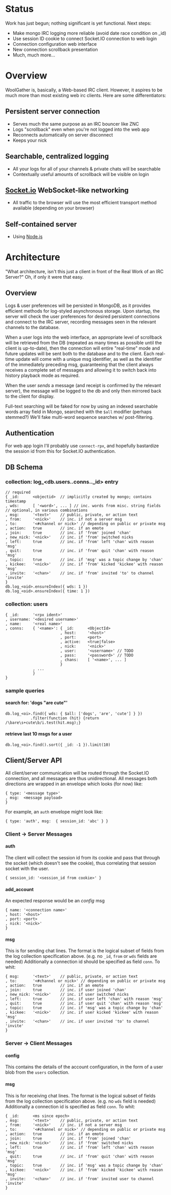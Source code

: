 Status
======

Work has just begun; nothing significant is yet functional.  Next steps:

* Make mongo IRC logging more reliable (avoid date race condition on _id)
* Use session ID cookie to connect Socket.IO connection to web login
* Connection configuration web interface
* New connection scrollback presentation
* Much, much more...

Overview
========

WoolGather is, basically, a Web-based IRC client.  However, it aspires to be
much more than most existing web irc clients.  Here are some differentiators:

Persistent server connection
----------------------------

* Serves much the same purpose as an IRC bouncer like ZNC
* Logs "scrollback" even when you're not logged into the web app
* Reconnects automatically on server disconnect
* Keeps your nick

Searchable, centralized logging
-------------------------------

* All your logs for all of your channels & private chats will be searchable
* Contextually useful amounts of scrollback will be visible on login

[Socket.io](http://socket.io/) WebSocket-like networking
--------------------------------------------------------

* All traffic to the browser will use the most efficient transport method
  available (depending on your browser)

Self-contained server
---------------------

* Using [Node.js](http://nodejs.org/)

Architecture
============

"What architecture, isn't this just a client in front of the Real Work of an
IRC Server?"  Oh, if only it were that easy.

Overview
--------

Logs & user preferences will be persisted in MongoDB, as it provides efficient
methods for log-styled asynchronous storage.  Upon startup, the server will
check the user preferences for desired persistent connections and connect to
the IRC server, recording messages seen in the relevant channels to the
database.

When a user logs into the web interface, an appropriate level of scrollback
will be retrieved from the DB (repeated as many times as possible until the
client is up-to-date), then the connection will entire "real-time" mode and
future updates will be sent both to the database and to the client.  Each
real-time update will come with a unique msg identifier, as well as the
identifier of the immediately preceding msg, guaranteeing that the client
always receives a complete set of messages and allowing it to switch back
into history playback mode as required.

When the user *sends* a message (and receipt is confirmed by the relevant
server), the message will be logged to the db and only then mirrored back to
the client for display.

Full-text searching will be faked for now by using an indexed searchable words
array field in Mongo, searched with the `$all` modifier (perhaps stemmed?)
We'll fake multi-word sequence searches w/ post-filtering.

Authentication
--------------

For web app login I'll probably use `connect-rpx`, and hopefully bastardize
the session id from this for Socket.IO authentication.

DB Schema
---------

### collection: log_<db.users.<uid>.conns.<name>._id> entry ###
    // required
    { _id:      <objectid>  // implicitly created by mongo; contains timestamp
    , wds:      [ '<word>', ... ] // inc. words from misc. string fields
    // optional, in various combinations
    , msg:      '<text>'    // public, private, or action text
    , from:     '<nick>'    // inc. if not a server msg
    , to:       '<#channel or nick>' // depending on public or private msg
    , action:   true        // inc. if an emote
    , join:     true        // inc. if 'from' joined 'chan'
    , new_nick: '<nick>'    // inc. if 'from' switched nicks
    , left:     true        // inc. if 'from' left 'chan' with reason 'msg'
    , quit:     true        // inc. if 'from' quit 'chan' with reason 'msg'
    , topic:    true        // inc. if 'msg' was a topic change by 'chan'
    , kickee:   '<nick>'    // inc. if 'from' kicked 'kickee' with reason 'msg'
    , invite:   '<chan>'    // inc. if 'from' invited 'to' to channel 'invite'
    }
    db.log_<oid>.ensureIndex({ wds: 1 })
    db.log_<oid>.ensureIndex({ time: 1 })

### collection: users ###
    { _id:      '<rpx ident>'
    , username: '<desired username>'
    , name:     '<real name>'
    , conns:    { '<name>': { _id:      <ObjectId>
                            , host:     '<host>'
                            , port:     <port>
                            , active:   <true|false>
                            , nick:     '<nick>'
                            , user:     '<username>' // TODO
                            , pass:     '<password>' // TODO
                            , chans:    [ '<name>', ... ]
                            }
                , ...
                }
    }

### sample queries ###

#### search for: 'dogs "are cute"'  ####
    db.log_<oi>.find({ wds: { $all: ['dogs', 'are', 'cute'] } })
               .filter(function (hit) {return /\bare\s+cute\b/i.test(hit.msg);}

#### retrieve last 10 msgs for a user ####
    db.log_<oi>.find().sort({ _id: -1 }).limit(10)

Client/Server API
-----------------

All client/server communication will be routed through the Socket.IO connection,
and all messages are thus unidirectional.  All messages both directions are
wrapped in an envelope which looks (for now) like:

    { type: '<message type>'
    , msg:  <message payload>
    }

For example, an `auth` envelope might look like:

    { type: 'auth', msg:  { session_id: 'abc' } }

### Client -> Server Messages ###

#### auth ####
The client will collect the session id from its cookie and pass that through
the socket (which doesn't see the cookie), thus correlating that session socket
with the user.

    { session_id: '<session_id from cookie>' }

#### add_account ####
An expected response would be an *config* msg

    { name: '<connection name>'
    , host: '<host>'
    , port: <port>
    , nick: '<nick>'
    }

#### msg ####
This is for sending chat lines.  The format is the logical subset of fields
from the log collection specification above.  (e.g. no `_id`, `from` or
`wds` fields are needed)  Additionally a connection id should be specified
as field `conn`.  To whit:

    { msg:      '<text>'    // public, private, or action text
    , to:       '<#channel or nick>' // depending on public or private msg
    , action:   true        // inc. if an emote
    , join:     true        // inc. if user joined 'chan'
    , new_nick: '<nick>'    // inc. if user switched nicks
    , left:     true        // inc. if user left 'chan' with reason 'msg'
    , quit:     true        // inc. if user quit 'chan' with reason 'msg'
    , topic:    true        // inc. if 'msg' was a topic change by 'chan'
    , kickee:   '<nick>'    // inc. if user kicked 'kickee' with reason 'msg'
    , invite:   '<chan>'    // inc. if user invited 'to' to channel 'invite'
    }

### Server -> Client Messages ###

#### config ####
This contains the details of the account configuration, in the form of a user
blob from the `users` collection.

#### msg ####
This is for receiving chat lines.  The format is the logical subset of fields
from the log collection specification above.  (e.g. no `wds` field is needed)
Additionally a connection id is specified as field `conn`.  To whit:

    { _id:      <ms since epoch>
    , msg:      '<text>'    // public, private, or action text
    , from:     '<nick>'    // inc. if not a server msg
    , to:       '<#channel or nick>' // depending on public or private msg
    , action:   true        // inc. if an emote
    , join:     true        // inc. if 'from' joined 'chan'
    , new_nick: '<nick>'    // inc. if 'from' switched nicks
    , left:     true        // inc. if 'from' left 'chan' with reason 'msg'
    , quit:     true        // inc. if 'from' quit 'chan' with reason 'msg'
    , topic:    true        // inc. if 'msg' was a topic change by 'chan'
    , kickee:   '<nick>'    // inc. if 'from' kicked 'kickee' with reason 'msg'
    , invite:   '<chan>'    // inc. if 'from' invited user to channel 'invite'
    }
